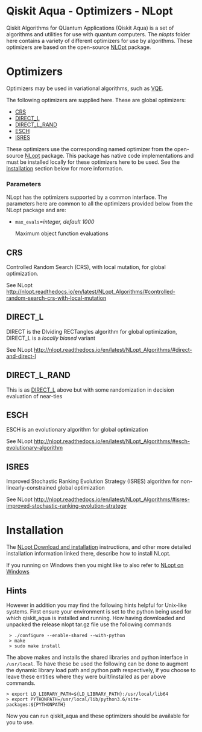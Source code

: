 # Qiskit Aqua - Optimizers - NLopt

Qiskit Algorithms for QUantum Applications (Qiskit Aqua) is a set of algorithms and utilities
for use with quantum computers. 
The *nlopts* folder here contains a variety of different optimizers for use by algorithms.
These optimizers are based on the open-source [NLOpt](https://nlopt.readthedocs.io) package.

# Optimizers

Optimizers may be used in variational algorithms, such as [VQE](../../..#vqe).
 
The following optimizers are supplied here. These are global optimizers:

* [CRS](#crs)
* [DIRECT_L](#direct_l)
* [DIRECT_L_RAND](#direct_l_rand)
* [ESCH](#esch)
* [ISRES](#isres)

These optimizers use the corresponding named optimizer from the open-source [NLopt](https://nlopt.readthedocs.io)
package. This package has native code implementations and must be installed locally for these optimizers here
to be used. See the [Installation](#installation) section below for more information. 

### Parameters

NLopt has the optimizers supported by a common interface. The parameters here are common to all the
optimizers provided below from the NLopt package and are:

* `max_evals`=*integer, default 1000*

  Maximum object function evaluations

## CRS

Controlled Random Search (CRS), with local mutation, for global optimization.

See NLopt http://nlopt.readthedocs.io/en/latest/NLopt_Algorithms/#controlled-random-search-crs-with-local-mutation


## DIRECT_L

DIRECT is the DIviding RECTangles algorithm for global optimization, DIRECT_L is a *locally biased* variant

See NLopt http://nlopt.readthedocs.io/en/latest/NLopt_Algorithms/#direct-and-direct-l


## DIRECT_L_RAND

This is as [DIRECT_L](#direct_l) above but with some randomization in decision evaluation of near-ties


## ESCH

ESCH is an evolutionary algorithm for global optimization

See NLopt http://nlopt.readthedocs.io/en/latest/NLopt_Algorithms/#esch-evolutionary-algorithm


## ISRES

Improved Stochastic Ranking Evolution Strategy (ISRES) algorithm for non-linearly-constrained global optimization

See NLopt http://nlopt.readthedocs.io/en/latest/NLopt_Algorithms/#isres-improved-stochastic-ranking-evolution-strategy

# Installation

The [NLopt Download and installation](https://nlopt.readthedocs.io/en/latest/#download-and-installation)
instructions, and other more detailed installation information linked there, describe how to install NLopt.

If you running on Windows then you might like to also refer to
[NLopt on Windows](https://nlopt.readthedocs.io/en/latest/NLopt_on_Windows/)

## Hints

However in addition you may find the following hints helpful for Unix-like systems. First ensure your environment is set
to the python being used for which qiskit_aqua is installed and running. How having downloaded and unpacked the release
nlopt tar.gz file use the following commands

```
 > ./configure --enable-shared --with-python
 > make
 > sudo make install
```

The above makes and installs the shared libraries and python interface in `/usr/local`. To have these be used the
following can be done to augment the dynamic library load path and python path respectively, if you choose to leave 
these entities where they were built/installed as per above commands.

```
> export LD_LIBRARY_PATH=${LD_LIBRARY_PATH}:/usr/local/lib64
> export PYTHONPATH=/usr/local/lib/python3.6/site-packages:${PYTHONPATH}
```

Now you can run qiskit_aqua and these optimizers should be available for you to use.